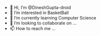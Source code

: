 - 👋 Hi, I’m @DineshGupta-droid
- 👀 I’m interested in BasketBall
- 🌱 I’m currently learning Computer Science
- 💞️ I’m looking to collaborate on ...
- 📫 How to reach me ...

<!---
DineshGupta-droid/DineshGupta-droid is a ✨ special ✨ repository because its `README.md` (this file) appears on your GitHub profile.
You can click the Preview link to take a look at your changes.
--->
